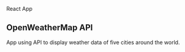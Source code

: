 React App

## OpenWeatherMap API

App using API to display weather data of five cities around the world.

